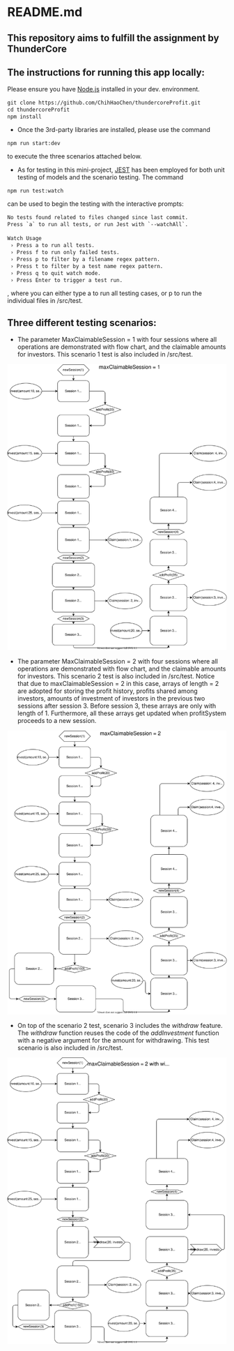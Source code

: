 # README.md

## This repository aims to fulfill the assignment by ThunderCore

## The instructions for running this app locally:

Please ensure you have [Node.js](http://nodejs.org/) installed in your dev. environment.

```tsx
git clone https://github.com/ChihHaoChen/thundercoreProfit.git
cd thundercoreProfit
npm install
```

- Once the 3rd-party libraries are installed, please use the command

```tsx
npm run start:dev
```

to execute the three scenarios attached below.

- As for testing in this mini-project, [JEST](https://jestjs.io/) has been employed for both unit testing of models and the scenario testing. The command

```tsx
npm run test:watch
```

can be used to begin the testing with the interactive prompts:

```tsx
No tests found related to files changed since last commit.
Press `a` to run all tests, or run Jest with `--watchAll`.

Watch Usage
 › Press a to run all tests.
 › Press f to run only failed tests.
 › Press p to filter by a filename regex pattern.
 › Press t to filter by a test name regex pattern.
 › Press q to quit watch mode.
 › Press Enter to trigger a test run.
```

, where you can either type a to run all testing cases, or p to run the individual files in /src/test.

## Three different testing scenarios:

- The parameter MaxClaimableSession = 1 with four sessions where all operations are demonstrated with flow chart, and the claimable amounts for investors. This scenario 1 test is also included in /src/test.

![Example1-Scenario1_MaxClaimableSession=1.svg](flowchart/Example1-Scenario1_MaxClaimableSession1.svg)

- The parameter MaxClaimableSession = 2 with four sessions where all operations are demonstrated with flow chart, and the claimable amounts for investors. This scenario 2 test is also included in /src/test. Notice that due to maxClaimableSession = 2 in this case, arrays of length = 2 are adopted for storing the profit history, profits shared among investors, amounts of investment of investors in the previous two sessions after session 3. Before session 3, these arrays are only with length of 1. Furthermore, all these arrays get updated when profitSystem proceeds to a new session.

![Example1-Scenario2_MaxClaimableSession=2.svg](flowchart/Example1-Scenario2_MaxClaimableSession2.svg)

- On top of the scenario 2 test, scenario 3 includes the *withdraw* feature. The *withdraw* function reuses the code of the *addInvestment* function with a negative argument for the amount for withdrawing. This test scenario is also included in /src/test.

![Example1-Scenario3_MaxClaimableSession=2_withdraw.svg](flowchart/Example1-Scenario3_MaxClaimableSession2_withdraw.svg)
